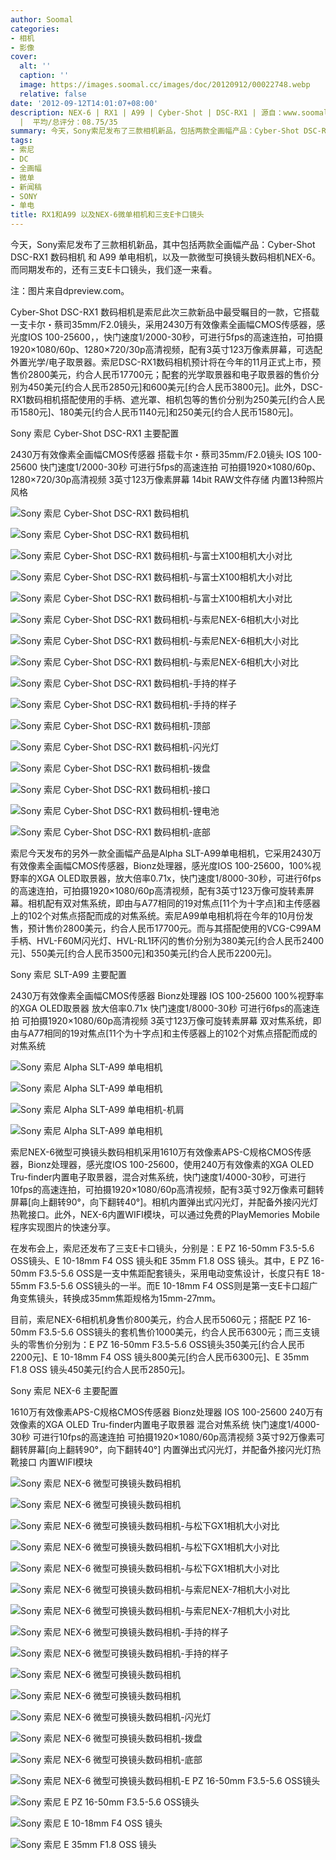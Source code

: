 ```yaml
---
author: Soomal
categories:
- 相机
- 影像
cover:
  alt: ''
  caption: ''
  image: https://images.soomal.cc/images/doc/20120912/00022748.webp
  relative: false
date: '2012-09-12T14:01:07+08:00'
description: NEX-6 | RX1 | A99 | Cyber-Shot | DSC-RX1 | 源自：www.soomal.com | 版权：编译
  |  平均/总评分：08.75/35
summary: 今天，Sony索尼发布了三款相机新品，包括两款全画幅产品：Cyber-Shot DSC-RX1 数码相机 和 A99 单电相机，以及一款微型可换镜头数码相机NEX-6。而同期发布的，还有三支E卡口镜头。其中，DSC-RX1是最受瞩目的一款新品，它搭载一支卡尔・蔡司35mm/F2.0镜头……
tags:
- 索尼
- DC
- 全画幅
- 微单
- 新闻稿
- SONY
- 单电
title: RX1和A99 以及NEX-6微单相机和三支E卡口镜头
---
```


今天，Sony索尼发布了三款相机新品，其中包括两款全画幅产品：Cyber-Shot DSC-RX1 数码相机 和 A99 单电相机，以及一款微型可换镜头数码相机NEX-6。而同期发布的，还有三支E卡口镜头，我们逐一来看。



注：图片来自dpreview.com。



Cyber-Shot DSC-RX1 数码相机是索尼此次三款新品中最受瞩目的一款，它搭载一支卡尔・蔡司35mm/F2.0镜头，采用2430万有效像素全画幅CMOS传感器，感光度IOS 100-25600，，快门速度1/2000-30秒，可进行5fps的高速连拍，可拍摄1920×1080/60p、1280×720/30p高清视频，配有3英寸123万像素屏幕，可选配外置光学/电子取景器。索尼DSC-RX1数码相机预计将在今年的11月正式上市，预售价2800美元，约合人民币17700元；配套的光学取景器和电子取景器的售价分别为450美元[约合人民币2850元]和600美元[约合人民币3800元]。此外，DSC-RX1数码相机搭配使用的手柄、遮光罩、相机包等的售价分别为250美元[约合人民币1580元]、180美元[约合人民币1140元]和250美元[约合人民币1580元]。



Sony 索尼 Cyber-Shot DSC-RX1 主要配置



2430万有效像素全画幅CMOS传感器
搭载卡尔・蔡司35mm/F2.0镜头
IOS 100-25600
快门速度1/2000-30秒
可进行5fps的高速连拍
可拍摄1920×1080/60p、1280×720/30p高清视频
3英寸123万像素屏幕
14bit RAW文件存储
内置13种照片风格



![Sony 索尼 Cyber-Shot DSC-RX1 数码相机](https://images.soomal.cc/images/doc/20120912/00022748.webp)



![Sony 索尼 Cyber-Shot DSC-RX1 数码相机](https://images.soomal.cc/images/doc/20120912/00022749.webp)



![Sony 索尼 Cyber-Shot DSC-RX1 数码相机-与富士X100相机大小对比](https://images.soomal.cc/images/doc/20120912/00022750.webp)



![Sony 索尼 Cyber-Shot DSC-RX1 数码相机-与富士X100相机大小对比](https://images.soomal.cc/images/doc/20120912/00022751.webp)



![Sony 索尼 Cyber-Shot DSC-RX1 数码相机-与富士X100相机大小对比](https://images.soomal.cc/images/doc/20120912/00022752.webp)



![Sony 索尼 Cyber-Shot DSC-RX1 数码相机-与索尼NEX-6相机大小对比](https://images.soomal.cc/images/doc/20120912/00022753.webp)



![Sony 索尼 Cyber-Shot DSC-RX1 数码相机-与索尼NEX-6相机大小对比](https://images.soomal.cc/images/doc/20120912/00022754.webp)



![Sony 索尼 Cyber-Shot DSC-RX1 数码相机-与索尼NEX-6相机大小对比](https://images.soomal.cc/images/doc/20120912/00022755.webp)



![Sony 索尼 Cyber-Shot DSC-RX1 数码相机-手持的样子](https://images.soomal.cc/images/doc/20120912/00022756.webp)



![Sony 索尼 Cyber-Shot DSC-RX1 数码相机-手持的样子](https://images.soomal.cc/images/doc/20120912/00022757.webp)



![Sony 索尼 Cyber-Shot DSC-RX1 数码相机-顶部](https://images.soomal.cc/images/doc/20120912/00022758.webp)



![Sony 索尼 Cyber-Shot DSC-RX1 数码相机-闪光灯](https://images.soomal.cc/images/doc/20120912/00022759.webp)



![Sony 索尼 Cyber-Shot DSC-RX1 数码相机-拨盘](https://images.soomal.cc/images/doc/20120912/00022760.webp)



![Sony 索尼 Cyber-Shot DSC-RX1 数码相机-接口](https://images.soomal.cc/images/doc/20120912/00022761.webp)



![Sony 索尼 Cyber-Shot DSC-RX1 数码相机-锂电池](https://images.soomal.cc/images/doc/20120912/00022762.webp)



![Sony 索尼 Cyber-Shot DSC-RX1 数码相机-底部](https://images.soomal.cc/images/doc/20120912/00022763.webp)



索尼今天发布的另外一款全画幅产品是Alpha SLT-A99单电相机，它采用2430万有效像素全画幅CMOS传感器，Bionz处理器，感光度IOS 100-25600，100%视野率的XGA OLED取景器，放大倍率0.71x，快门速度1/8000-30秒，可进行6fps的高速连拍，可拍摄1920×1080/60p高清视频，配有3英寸123万像可旋转素屏幕。相机配有双对焦系统，即由与A77相同的19对焦点[11个为十字点]和主传感器上的102个对焦点搭配而成的对焦系统。索尼A99单电相机将在今年的10月份发售，预计售价2800美元，约合人民币17700元。而与其搭配使用的VCG-C99AM手柄、HVL-F60M闪光灯、HVL-RL1环闪的售价分别为380美元[约合人民币2400元]、550美元[约合人民币3500元]和350美元[约合人民币2200元]。



Sony 索尼 SLT-A99 主要配置



2430万有效像素全画幅CMOS传感器
Bionz处理器
IOS 100-25600
100%视野率的XGA OLED取景器
放大倍率0.71x
快门速度1/8000-30秒
可进行6fps的高速连拍
可拍摄1920×1080/60p高清视频
3英寸123万像可旋转素屏幕
双对焦系统，即由与A77相同的19对焦点[11个为十字点]和主传感器上的102个对焦点搭配而成的对焦系统



![Sony 索尼 Alpha SLT-A99 单电相机](https://images.soomal.cc/images/doc/20120912/00022764.webp)



![Sony 索尼 Alpha SLT-A99 单电相机](https://images.soomal.cc/images/doc/20120912/00022765.webp)



![Sony 索尼 Alpha SLT-A99 单电相机-机肩](https://images.soomal.cc/images/doc/20120912/00022766.webp)



![Sony 索尼 Alpha SLT-A99 单电相机](https://images.soomal.cc/images/doc/20120912/00022767.webp)



索尼NEX-6微型可换镜头数码相机采用1610万有效像素APS-C规格CMOS传感器，Bionz处理器，感光度IOS 100-25600，使用240万有效像素的XGA OLED Tru-finder内置电子取景器，混合对焦系统，快门速度1/4000-30秒，可进行10fps的高速连拍，可拍摄1920×1080/60p高清视频，配有3英寸92万像素可翻转屏幕[向上翻转90°，向下翻转40°]。相机内置弹出式闪光灯，并配备外接闪光灯热靴接口。此外，NEX-6内置WIFI模块，可以通过免费的PlayMemories Mobile程序实现图片的快速分享。



在发布会上，索尼还发布了三支E卡口镜头，分别是：E PZ 16-50mm F3.5-5.6 OSS镜头、E 10-18mm F4 OSS 镜头和E 35mm F1.8 OSS 镜头。其中，E PZ 16-50mm F3.5-5.6 OSS是一支中焦距配套镜头，采用电动变焦设计，长度只有E 18-55mm F3.5-5.6 OSS镜头的一半。而E 10-18mm F4 OSS则是第一支E卡口超广角变焦镜头，转换成35mm焦距规格为15mm-27mm。



目前，索尼NEX-6相机机身售价800美元，约合人民币5060元；搭配E PZ 16-50mm F3.5-5.6 OSS镜头的套机售价1000美元，约合人民币6300元；而三支镜头的零售价分别为：E PZ 16-50mm F3.5-5.6 OSS镜头350美元[约合人民币2200元]、E 10-18mm F4 OSS 镜头800美元[约合人民币6300元]、E 35mm F1.8 OSS 镜头450美元[约合人民币2850元]。



Sony 索尼 NEX-6 主要配置



1610万有效像素APS-C规格CMOS传感器
Bionz处理器
IOS 100-25600
240万有效像素的XGA OLED Tru-finder内置电子取景器
混合对焦系统
快门速度1/4000-30秒
可进行10fps的高速连拍
可拍摄1920×1080/60p高清视频
3英寸92万像素可翻转屏幕[向上翻转90°，向下翻转40°]
内置弹出式闪光灯，并配备外接闪光灯热靴接口
内置WIFI模块



![Sony 索尼 NEX-6 微型可换镜头数码相机](https://images.soomal.cc/images/doc/20120912/00022768.webp)



![Sony 索尼 NEX-6 微型可换镜头数码相机](https://images.soomal.cc/images/doc/20120912/00022769.webp)



![Sony 索尼 NEX-6 微型可换镜头数码相机-与松下GX1相机大小对比](https://images.soomal.cc/images/doc/20120912/00022770.webp)



![Sony 索尼 NEX-6 微型可换镜头数码相机-与松下GX1相机大小对比](https://images.soomal.cc/images/doc/20120912/00022771.webp)



![Sony 索尼 NEX-6 微型可换镜头数码相机-与松下GX1相机大小对比](https://images.soomal.cc/images/doc/20120912/00022772.webp)



![Sony 索尼 NEX-6 微型可换镜头数码相机-与索尼NEX-7相机大小对比](https://images.soomal.cc/images/doc/20120912/00022773.webp)



![Sony 索尼 NEX-6 微型可换镜头数码相机-与索尼NEX-7相机大小对比](https://images.soomal.cc/images/doc/20120912/00022774.webp)



![Sony 索尼 NEX-6 微型可换镜头数码相机-手持的样子](https://images.soomal.cc/images/doc/20120912/00022775.webp)



![Sony 索尼 NEX-6 微型可换镜头数码相机-手持的样子](https://images.soomal.cc/images/doc/20120912/00022776.webp)



![Sony 索尼 NEX-6 微型可换镜头数码相机](https://images.soomal.cc/images/doc/20120912/00022777.webp)



![Sony 索尼 NEX-6 微型可换镜头数码相机](https://images.soomal.cc/images/doc/20120912/00022778.webp)



![Sony 索尼 NEX-6 微型可换镜头数码相机-闪光灯](https://images.soomal.cc/images/doc/20120912/00022779.webp)



![Sony 索尼 NEX-6 微型可换镜头数码相机-拨盘](https://images.soomal.cc/images/doc/20120912/00022780.webp)



![Sony 索尼 NEX-6 微型可换镜头数码相机-底部](https://images.soomal.cc/images/doc/20120912/00022781.webp)



![Sony 索尼 NEX-6 微型可换镜头数码相机-E PZ 16-50mm F3.5-5.6 OSS镜头](https://images.soomal.cc/images/doc/20120912/00022782.webp)



![Sony 索尼 E PZ 16-50mm F3.5-5.6 OSS镜头](https://images.soomal.cc/images/doc/20120912/00022783.webp)



![Sony 索尼 E 10-18mm F4 OSS 镜头](https://images.soomal.cc/images/doc/20120912/00022784.webp)



![Sony 索尼 E 35mm F1.8 OSS 镜头](https://images.soomal.cc/images/doc/20120912/00022785.webp)